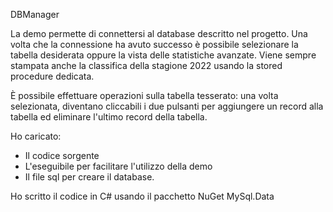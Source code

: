 DBManager

La demo permette di connettersi al database descritto nel progetto.
Una volta che la connessione ha avuto successo è possibile selezionare la tabella desiderata oppure la vista delle statistiche avanzate.
Viene sempre stampata anche la classifica della stagione 2022 usando la stored procedure dedicata.

È possibile effettuare operazioni sulla tabella tesserato: una volta selezionata, diventano cliccabili i due pulsanti per aggiungere un record alla tabella ed eliminare l'ultimo record della tabella.

Ho caricato:
- Il codice sorgente
- L'eseguibile per facilitare l'utilizzo della demo
- Il file sql per creare il database.

Ho scritto il codice in C# usando il pacchetto NuGet MySql.Data
